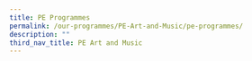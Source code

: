 ```yaml
---
title: PE Programmes
permalink: /our-programmes/PE-Art-and-Music/pe-programmes/
description: ""
third_nav_title: PE Art and Music
---
```

